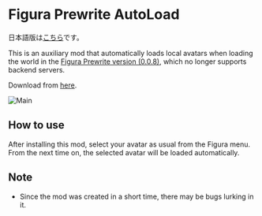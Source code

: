 # Figura Prewrite AutoLoad

日本語版は[こちら](README（日本語）.md)です。

This is an auxiliary mod that automatically loads local avatars when loading the world in the [Figura Prewrite version (0.0.8)](https://github.com/Moonlight-MC/Figura), which no longer supports backend servers.

Download from [here](https://github.com/Gakuto1112/Figura-Prewrite-AutoLoad/releases/tag/v1.0.0).

![Main](README_Images/メイン.gif)

## How to use
After installing this mod, select your avatar as usual from the Figura menu. From the next time on, the selected avatar will be loaded automatically.

## Note
- Since the mod was created in a short time, there may be bugs lurking in it.